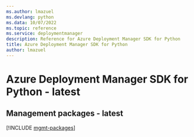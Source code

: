 ```yaml
---
ms.author: lmazuel
ms.devlang: python
ms.data: 10/07/2022
ms.topic: reference
ms.service: deploymentmanager
description: Reference for Azure Deployment Manager SDK for Python
title: Azure Deployment Manager SDK for Python
author: lmazuel
---
```

# Azure Deployment Manager SDK for Python - latest

## Management packages - latest
[!INCLUDE [mgmt-packages](deployment-manager-mgmt-index.md)]